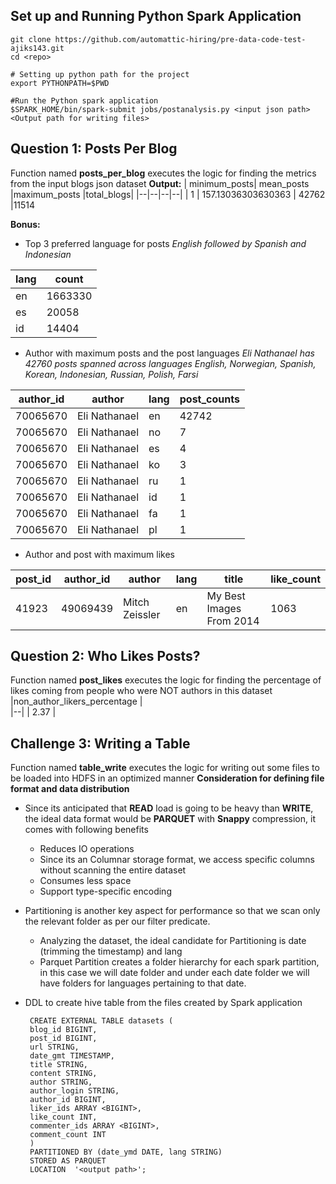 Set up and Running Python Spark Application
---------------------------

    git clone https://github.com/automattic-hiring/pre-data-code-test-ajiks143.git
    cd <repo>
    
    # Setting up python path for the project
    export PYTHONPATH=$PWD

    #Run the Python spark application
    $SPARK_HOME/bin/spark-submit jobs/postanalysis.py <input json path> <Output path for writing files>

Question 1: Posts Per Blog
--------------------------
Function named **posts_per_blog** executes the logic for finding the metrics from the input blogs json dataset
**Output:**
|  minimum_posts| mean_posts |maximum_posts |total_blogs|
|--|--|--|--|
| 1 | 157.13036303630363 | 42762 |11514

**Bonus:**
 - Top 3 preferred language for posts
	 *English followed by Spanish and Indonesian*
	 
| lang | count |
|--|--|
| en | 1663330 |
|es |20058|
|id|14404|

 - Author with maximum posts and the post languages
 *Eli Nathanael has 42760 posts spanned across languages English, Norwegian, Spanish, Korean, Indonesian, Russian, Polish, Farsi*
 
| author_id | author |lang|post_counts|
|--|--|--|--|
| 70065670|Eli Nathanael| en| 42742|
| 70065670|Eli Nathanael| no| 7|
| 70065670|Eli Nathanael| es| 4|
| 70065670|Eli Nathanael| ko| 3|
| 70065670|Eli Nathanael| ru| 1|
| 70065670|Eli Nathanael| id| 1|
| 70065670|Eli Nathanael| fa| 1|
| 70065670|Eli Nathanael| pl| 1|

 - Author and post with maximum likes
 
|post_id|author_id|author |lang|title |like_count|
|--|--|--|--|--|--|
|41923 |49069439 |Mitch Zeissler|en |My Best Images From 2014|1063 |




Question 2: Who Likes Posts?
----------------------------
Function named **post_likes** executes the logic for finding the percentage of likes coming from people who were NOT authors in this dataset
|non_author_likers_percentage  |  
|--|
| 2.37 | 


Challenge 3: Writing a Table
----------------------------
Function named **table_write** executes the logic for writing out some files to be loaded into HDFS in an optimized manner 
**Consideration for defining file format and data distribution**

 - Since its anticipated that **READ** load is going to be heavy than **WRITE**, the ideal data format would be **PARQUET** with **Snappy** compression, it comes with following benefits
	 - Reduces IO operations
	 - Since its an Columnar storage format, we access specific columns without scanning the entire dataset
	 - Consumes less space
	 - Support type-specific encoding
 - Partitioning is another key aspect for performance so that we scan only the relevant folder as per our filter predicate.
	 - Analyzing the dataset, the ideal candidate for Partitioning is date (trimming the timestamp) and lang 
	 - Parquet Partition creates a folder hierarchy for each spark partition, in this case we will date folder and under each date folder we will have folders for languages pertaining to that date.
 - DDL to create hive table from the files created by Spark application
 

	    CREATE EXTERNAL TABLE datasets (
	    blog_id BIGINT,
	    post_id BIGINT,
	    url STRING,
	    date_gmt TIMESTAMP,
	    title STRING,
	    content STRING,
	    author STRING,
	    author_login STRING,
	    author_id BIGINT,
	    liker_ids ARRAY <BIGINT>,
	    like_count INT,
	    commenter_ids ARRAY <BIGINT>,
	    comment_count INT
	    ) 
	    PARTITIONED BY (date_ymd DATE, lang STRING) 
	    STORED AS PARQUET 
	    LOCATION  '<output path>';


 
